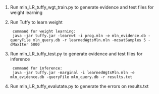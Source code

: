 1. Run mln_LR_tuffy_wgt_train.py to generate evidence and test files for weight learning

2. Run Tuffy to learn weight

        command for weight learning:
        java -jar tuffy.jar -learnwt -i prog.mln -e mln_evidence.db -queryFile mln_query.db -r learnedWgtsMln.mln -mcsatSamples 5 -dMaxIter 5000

3. Run mln_LR_tuffy_test.py to generate evidence and test files for inference

        command for inference:
        java -jar tuffy.jar -marginal -i learnedWgtsMln.mln -e mln_evidence.db -queryFile mln_query.db -r results.txt


4. Run mln_LR_tuffy_evalutate.py to generate the errors on results.txt

